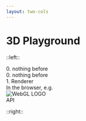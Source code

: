 ```yaml
---
layout: two-cols
---
```


# 3D Playground

::left::

<div class="text-sm baseColor opacity-0">0. nothing before</div>
<div class="text-xl baseColor opacity-0">0. nothing before</div>
<div class="text-3xl baseColor">1. Renderer</div>

<div class="flex">
  <div class="mt-9 mr-5">In the browser, e.g.</div>
  <img src="/assets/logos/WebGL.png" class="w-25" alt="WebGL LOGO" />
  <div class="mt-9 ml-5">API</div>
</div>

::right::

<BrowserWrapper max-height>
</BrowserWrapper>
